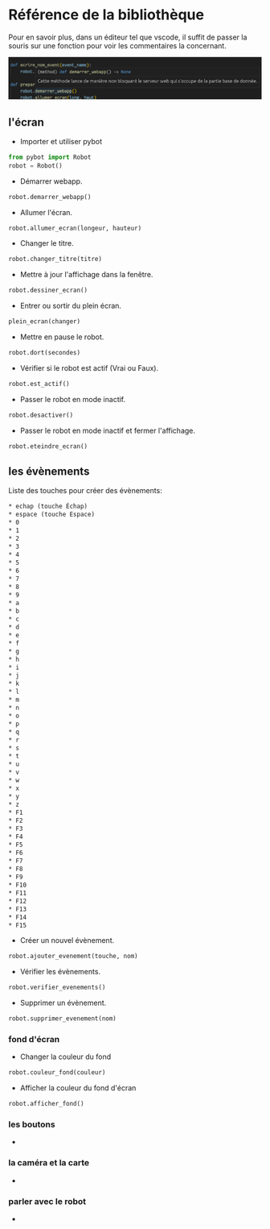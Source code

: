 # Référence de la bibliothèque

Pour en savoir plus, dans un éditeur tel que vscode, il suffit de passer la souris sur une fonction pour voir les commentaires la concernant.

![Commentaires](ref.png)

## l'écran

* Importer et utiliser pybot
```python
from pybot import Robot
robot = Robot()
```

* Démarrer webapp.
```python
robot.demarrer_webapp()
```

* Allumer l'écran.
```python
robot.allumer_ecran(longeur, hauteur)
```

* Changer le titre.
```python
robot.changer_titre(titre)
```

* Mettre à jour l'affichage dans la fenêtre.
```python
robot.dessiner_ecran()
```

* Entrer ou sortir du plein écran.
```python
plein_ecran(changer)
```

* Mettre en pause le robot.
```python
robot.dort(secondes)
```

* Vérifier si le robot est actif (Vrai ou Faux).
```python
robot.est_actif()
```

* Passer le robot en mode inactif.
```python
robot.desactiver()
```

* Passer le robot en mode inactif et fermer l'affichage.
```python
robot.eteindre_ecran()
```

## les évènements

Liste des touches pour créer des évènements:
```
* echap (touche Échap)
* espace (touche Espace)
* 0
* 1
* 2
* 3
* 4
* 5
* 6
* 7
* 8
* 9
* a
* b
* c
* d
* e
* f
* g
* h
* i
* j
* k
* l
* m
* n
* o
* p
* q
* r
* s
* t
* u
* v
* w
* x
* y
* z
* F1
* F2
* F3
* F4
* F5
* F6
* F7
* F8
* F9
* F10
* F11
* F12
* F13
* F14
* F15
```

* Créer un nouvel évènement.
```python
robot.ajouter_evenement(touche, nom)
```

* Vérifier les évènements.
```python
robot.verifier_evenements()
```

* Supprimer un évènement.
```python
robot.supprimer_evenement(nom)
```

### fond d'écran

* Changer la couleur du fond

```python
robot.couleur_fond(couleur)
```

* Afficher la couleur du fond d'écran

```python
robot.afficher_fond()
```

### les boutons
* 

### la caméra et la carte
*

### parler avec le robot
*

